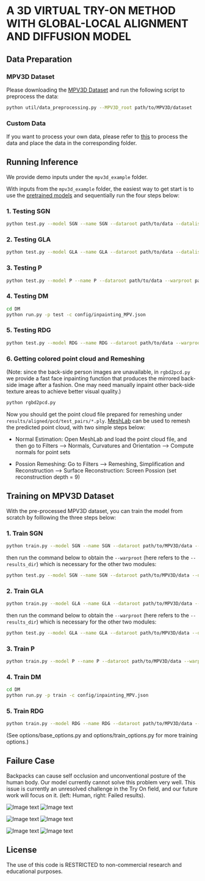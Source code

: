 # A 3D VIRTUAL TRY-ON METHOD WITH GLOBAL-LOCAL ALIGNMENT AND DIFFUSION MODEL


## Data Preparation

### MPV3D Dataset
Please downloading the [MPV3D Dataset](https://github.com/fyviezhao/M3D-VTON) and run the following script to preprocess the data:
```sh
python util/data_preprocessing.py --MPV3D_root path/to/MPV3D/dataset
```

### Custom Data

If you want to process your own data, please refer to [this](https://github.com/fyviezhao/M3D-VTON) to process the data and place the data in the corresponding folder.

## Running Inference
We provide demo inputs under the `mpv3d_example` folder.

With inputs from the `mpv3d_example` folder, the easiest way to get start is to use the [pretrained models](https://figshare.com/s/fad809619d2f9ac666fc) and sequentially run the four steps below:

### 1. Testing SGN
```sh
python test.py --model SGN --name SGN --dataroot path/to/data --datalist test_pairs --results_dir results
```

### 2. Testing GLA 
```sh
python test.py --model GLA --name GLA --dataroot path/to/data --datalist test_pairs --results_dir results
```  

### 3. Testing P
```sh
python test.py --model P --name P --dataroot path/to/data --warproot path/to/warp --datalist test_pairs --results_dir results
```

### 4. Testing DM
```sh
cd DM
python run.py -p test -c config/inpainting_MPV.json
```

### 5. Testing RDG
```sh
python test.py --model RDG --name RDG --dataroot path/to/data --warproot path/to/warp --datalist test_pairs --results_dir results
```

### 6. Getting colored point cloud and Remeshing

(Note: since the back-side person images are unavailable, in `rgbd2pcd.py` we provide a fast face inpainting function that produces the mirrored back-side image after a fashion. One may need manually inpaint other back-side texture areas to achieve better visual quality.)

```sh
python rgbd2pcd.py
```

Now you should get the point cloud file prepared for remeshing under `results/aligned/pcd/test_pairs/*.ply`. [MeshLab](https://www.meshlab.net/) can be used to remesh the predicted point cloud, with two simple steps below:

- Normal Estimation: Open MeshLab and load the point cloud file, and then go to Filters --> Normals, Curvatures and Orientation --> Compute normals for point sets

- Possion Remeshing: Go to Filters --> Remeshing, Simplification and Reconstruction --> Surface Reconstruction: Screen Possion (set reconstruction depth = 9)


## Training on MPV3D Dataset

With the pre-processed MPV3D dataset, you can train the model from scratch by folllowing the three steps below:

### 1. Train SGN

```sh
python train.py --model SGN --name SGN --dataroot path/to/MPV3D/data --datalist train_pairs --checkpoints_dir path/for/saving/model
```

then run the command below to obtain the `--warproot` (here refers to the `--results_dir`) which is necessary for the other two modules:
```sh
python test.py --model SGN --name SGN --dataroot path/to/MPV3D/data --datalist train_pairs --checkpoints_dir path/to/saved/MTMmodel --results_dir path/for/saving/MTM/results
```

### 2. Train GLA

```sh
python train.py --model GLA --name GLA --dataroot path/to/MPV3D/data --datalist train_pairs --checkpoints_dir path/for/saving/model
```

then run the command below to obtain the `--warproot` (here refers to the `--results_dir`) which is necessary for the other two modules:
```sh
python test.py --model GLA --name GLA --dataroot path/to/MPV3D/data --datalist train_pairs --checkpoints_dir path/to/saved/MTMmodel --results_dir path/for/saving/MTM/results
```

### 3. Train P

```sh
python train.py --model P --name P --dataroot path/to/MPV3D/data --warproot path/to/warp --datalist train_pairs --checkpoints_dir path/for/saving/model
```

### 4. Train DM

```sh
cd DM
python run.py -p train -c config/inpainting_MPV.json
```
### 5. Train RDG

```sh
python train.py --model RDG --name RDG --dataroot path/to/MPV3D/data --warproot path/to/warp --datalist train_pairs --checkpoints_dir path/for/saving/model
```

(See options/base_options.py and options/train_options.py for more training options.)

## Failure Case
Backpacks can cause self occlusion and unconventional posture of the human body. Our model currently cannot solve this problem very well. This issue is currently an unresolved challenge in the Try On field, and our future work will focus on it.
(left: Human, right: Failed results).

![Image text](https://github.com/Breaveh/VTON-GD/blob/main/img/example1.png) ![Image text](https://github.com/Breaveh/VTON-GD/blob/main/img/example1tryon.png)

![Image text](https://github.com/Breaveh/VTON-GD/blob/main/img/example2.png) ![Image text](https://github.com/Breaveh/VTON-GD/blob/main/img/example2tryon.png)

![Image text](https://github.com/Breaveh/VTON-GD/blob/main/img/example3.png) ![Image text](https://github.com/Breaveh/VTON-GD/blob/main/img/example3tryon.png)

## License
The use of this code is RESTRICTED to non-commercial research and educational purposes.


